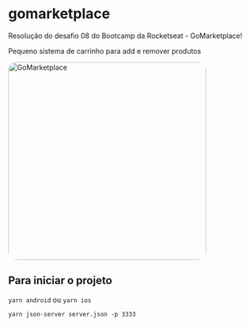 # gomarketplace
Resolução do desafio 08 do Bootcamp da Rocketseat - GoMarketplace!

Pequeno sistema de carrinho para add e remover produtos

<img alt="GoMarketplace" src="./src/assets/GoMarketplace.mp4" width="400px" style="border-radius:16px;"/>

## Para iniciar o projeto

```yarn android``` ou ```yarn ios```

```yarn json-server server.json -p 3333```
